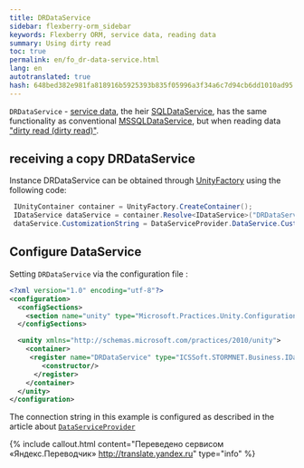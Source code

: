 ```yaml
--- 
title: DRDataService 
sidebar: flexberry-orm_sidebar 
keywords: Flexberry ORM, service data, reading data 
summary: Using dirty read 
toc: true 
permalink: en/fo_dr-data-service.html 
lang: en 
autotranslated: true 
hash: 648bed382e981fa818916b5925393b835f05996a3f34a6c7d94cb6dd1010ad95 
--- 
```


`DRDataService` - [service data](fo_data-service.html), the heir [SQLDataService](fo_sql-data-service.html), has the same functionality as conventional [MSSQLDataService](fo_mssql-data-service.html), but when reading data ["dirty read (dirty read)"](http://msdn.microsoft.com/ru-ru/library/ms173763.aspx). 

## receiving a copy DRDataService 

Instance DRDataService can be obtained through [UnityFactory](fo_unity-factory.html) using the following code: 

```csharp
 IUnityContainer container = UnityFactory.CreateContainer();
 IDataService dataService = container.Resolve<IDataService>("DRDataService");
 dataService.CustomizationString = DataServiceProvider.DataService.CustomizationString;
``` 

## Configure DataService 

Setting `DRDataService` via the configuration file : 

```xml
<?xml version="1.0" encoding="utf-8"?>
<configuration>
  <configSections>
    <section name="unity" type="Microsoft.Practices.Unity.Configuration.UnityConfigurationSection, Microsoft.Practices.Unity.Configuration"/>
  </configSections>

  <unity xmlns="http://schemas.microsoft.com/practices/2010/unity">
    <container>
     <register name="DRDataService" type="ICSSoft.STORMNET.Business.IDataService, ICSSoft.STORMNET.Business" mapTo="ICSSoft.STORMNET.Business.DRDataService, ICSSoft.STORMNET.Business.DRDataService">
        <constructor/>
      </register>
    </container>
  </unity>
</configuration>
``` 

The connection string in this example is configured as described in the article about [`DataServiceProvider`](fo_ds-provider.html) 



{% include callout.html content="Переведено сервисом «Яндекс.Переводчик» <http://translate.yandex.ru>" type="info" %}